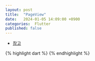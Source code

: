 ```yaml
---
layout: post
title:  "PageView"
date:   2024-01-05 14:09:00 +0900
categories:  Flutter
published: false
---
```


- [참고](https://api.flutter.dev/flutter/widgets/PageView-class.html)

{% highlight dart %}
{% endhighlight %}